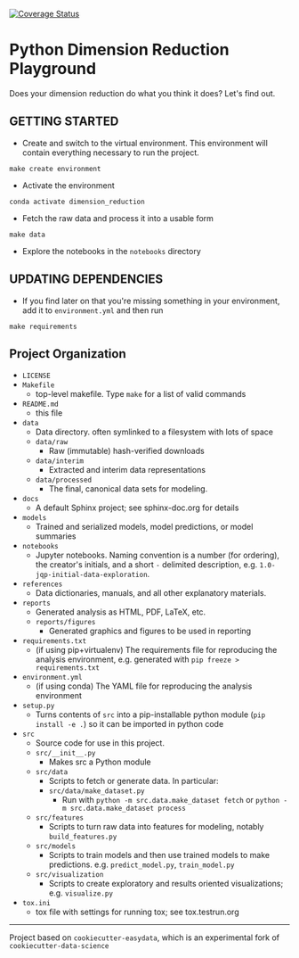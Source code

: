 [![Coverage Status](https://coveralls.io/repos/github/acwooding/dimension_reduction/badge.svg?branch=coveralls)](https://coveralls.io/github/acwooding/dimension_reduction?branch=coveralls)

Python Dimension Reduction Playground
=====================================

Does your dimension reduction do what you think it does? Let's find out.


GETTING STARTED
---------------

* Create and switch to the virtual environment. This environment will
  contain everything necessary to run the project.

```
make create environment
```


* Activate the environment
```
conda activate dimension_reduction
```

* Fetch the raw data and process it into a usable form
```
make data
```

* Explore the notebooks in the `notebooks` directory

UPDATING DEPENDENCIES
---------------------

* If you find later on that you're missing something in your environment, add it to
  `environment.yml` and then run

`make requirements`

Project Organization
------------

* `LICENSE`
* `Makefile`
    * top-level makefile. Type `make` for a list of valid commands
* `README.md`
    * this file
* `data`
    * Data directory. often symlinked to a filesystem with lots of space
    * `data/raw`
        * Raw (immutable) hash-verified downloads
    * `data/interim`
        * Extracted and interim data representations
    * `data/processed`
        * The final, canonical data sets for modeling.
* `docs`
    * A default Sphinx project; see sphinx-doc.org for details
* `models`
    * Trained and serialized models, model predictions, or model summaries
* `notebooks`
    *  Jupyter notebooks. Naming convention is a number (for ordering),
    the creator's initials, and a short `-` delimited description,
    e.g. `1.0-jqp-initial-data-exploration`.
* `references`
    * Data dictionaries, manuals, and all other explanatory materials.
* `reports`
    * Generated analysis as HTML, PDF, LaTeX, etc.
    * `reports/figures`
        * Generated graphics and figures to be used in reporting
* `requirements.txt`
    * (if using pip+virtualenv) The requirements file for reproducing the
    analysis environment, e.g. generated with `pip freeze > requirements.txt`
* `environment.yml`
    * (if using conda) The YAML file for reproducing the analysis environment
* `setup.py`
    * Turns contents of `src` into a
    pip-installable python module  (`pip install -e .`) so it can be
    imported in python code
* `src`
    * Source code for use in this project.
    * `src/__init__.py`
        * Makes src a Python module
    * `src/data`
        * Scripts to fetch or generate data. In particular:
        * `src/data/make_dataset.py`
            * Run with `python -m src.data.make_dataset fetch`
            or  `python -m src.data.make_dataset process`
    * `src/features`
        * Scripts to turn raw data into features for modeling, notably `build_features.py`
    * `src/models`
        * Scripts to train models and then use trained models to make predictions.
        e.g. `predict_model.py`, `train_model.py`
    * `src/visualization`
        * Scripts to create exploratory and results oriented visualizations; e.g.
        `visualize.py`
* `tox.ini`
    * tox file with settings for running tox; see tox.testrun.org


--------

Project based on `cookiecutter-easydata`, which is an experimental fork of
`cookiecutter-data-science`
